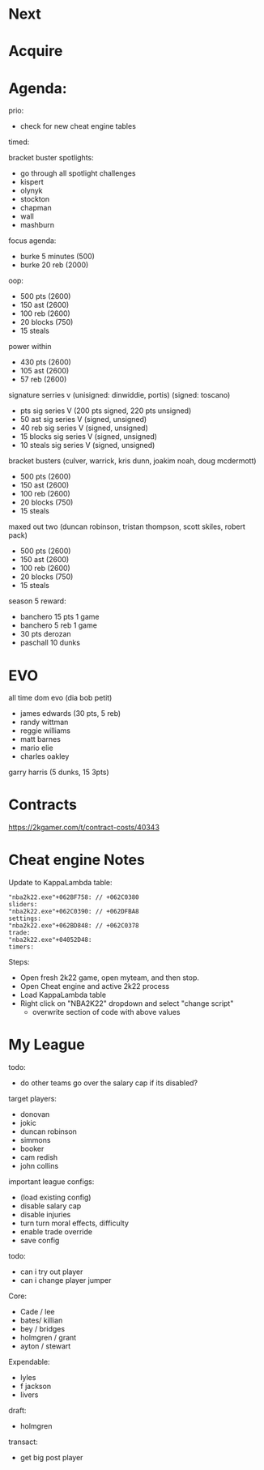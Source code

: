 # Next

# Acquire


# Agenda:

prio:
- check for new cheat engine tables

timed:

bracket buster spotlights:
- go through all spotlight challenges
- kispert
- olynyk
- stockton
- chapman
- wall
- mashburn

focus agenda:
- burke 5 minutes (500)
- burke 20 reb (2000)

oop:
- 500 pts (2600) 
- 150 ast (2600)
- 100 reb (2600)
- 20 blocks (750)
- 15 steals

power within
- 430 pts (2600) 
- 105 ast (2600)
- 57 reb (2600)

signature serries v 
(unisigned: dinwiddie, portis)
(signed: toscano)
- pts sig series V (200 pts signed, 220 pts unsigned)
- 50 ast sig series V (signed, unsigned)
- 40 reb sig series V (signed, unsigned)
- 15 blocks sig series V (signed, unsigned)
- 10 steals sig series V (signed, unsigned)

bracket busters (culver, warrick, kris dunn, joakim noah, doug mcdermott)
- 500 pts (2600) 
- 150 ast (2600)
- 100 reb (2600)
- 20 blocks (750)
- 15 steals

maxed out two (duncan robinson, tristan thompson, scott skiles, robert pack)
- 500 pts (2600) 
- 150 ast (2600)
- 100 reb (2600)
- 20 blocks (750)
- 15 steals


season 5 reward:
- banchero 15 pts 1 game
- banchero  5 reb 1 game
- 30 pts derozan 
- paschall 10 dunks 


# EVO



all time dom evo (dia bob petit)
- james edwards (30 pts, 5 reb)
- randy wittman
- reggie williams
- matt barnes
- mario elie
- charles oakley

garry harris (5 dunks, 15 3pts)


# Contracts

https://2kgamer.com/t/contract-costs/40343


# Cheat engine Notes

Update to KappaLambda table:

```
"nba2k22.exe"+062BF758: // +062C0380  
sliders:  
"nba2k22.exe"+062C0390: // +062DFBA8  
settings:  
"nba2k22.exe"+062BD848: // +062C0378  
trade:  
"nba2k22.exe"+04052D48:  
timers:
```

Steps:
- Open fresh 2k22 game, open myteam, and then stop.
- Open Cheat engine and active 2k22 process
- Load KappaLambda table
- Right click on "NBA2K22" dropdown and select "change script"
	- overwrite section of code with above values


# My League

todo:
- do other teams go over the salary cap if its disabled?

target players:
- donovan
- jokic
- duncan robinson
- simmons
- booker
- cam redish
- john collins

important league configs:
- (load existing config)
- disable salary cap
- disable injuries
- turn turn moral effects, difficulty
- enable trade override
- save config


todo:
- can i try out player
- can i change player jumper

Core:

- Cade / lee
- bates/ killian
- bey / bridges
- holmgren / grant
- ayton / stewart

Expendable:
- lyles
- f jackson
- livers


draft: 
- holmgren

transact:
- get big post player